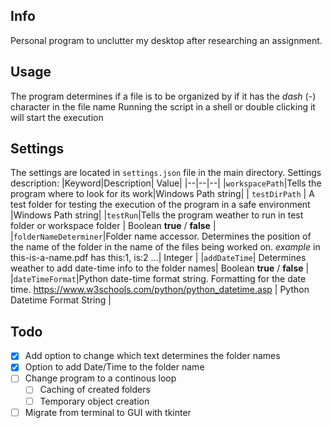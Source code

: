## Info
Personal program to unclutter my desktop after researching an assignment.

## Usage
The program determines if a file is to be organized by if it has the *dash* (-) character in the file name
Running the script in a shell or double clicking it will start the execution

## Settings
The settings are located in `settings.json` file in the main directory.
Settings description:
|Keyword|Description| Value|
|--|--|--|
|`workspacePath`|Tells the program where to look for its work|Windows Path string|
| `testDirPath` | A test folder for testing the execution of the program in a safe environment |Windows Path string|
|`testRun`|Tells the program weather to run in test folder or workspace folder | Boolean **true** / **false** |
|`folderNameDeterminer`|Folder name accessor. Determines the position of the name of the folder in the name of the files being worked on. *example* in this-is-a-name.pdf has this:1, is:2 ...| Integer |
|`addDateTime`| Determines weather to add date-time info to the folder names| Boolean **true** / **false** |
|`dateTimeFormat`|Python date-time format string. Formatting for the date time. https://www.w3schools.com/python/python_datetime.asp | Python Datetime Format String |

## Todo

 - [X] Add option to change which text determines the folder names
 - [X] Option to add Date/Time to the folder name
 - [ ] Change program to a continous loop
	 - [ ] Caching of created folders
	 - [ ] Temporary object creation
 - [ ] Migrate from terminal to GUI with tkinter
